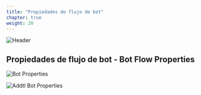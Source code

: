 ```yaml
---
title: "Propiedades de flujo de bot"
chapter: true
weight: 20
---
```


![Header](/images/FlowProperties.jpg)

## Propiedades de flujo de bot - Bot Flow Properties

![Bot Properties](/images/BotProperties.jpg)

![Addtl Bot Properties](/images/Properties2.jpg)
